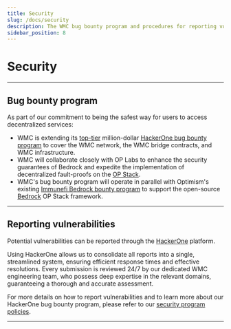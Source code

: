 ```yaml
---
title: Security
slug: /docs/security
description: The WMC bug bounty program and procedures for reporting vulnerabilities.
sidebar_position: 8
---
```


# Security

---

## Bug bounty program

As part of our commitment to being the safest way for users to access decentralized services:

- WMC is extending its [top-tier](#) million-dollar [HackerOne bug bounty program](#) to cover the WMC network, the WMC bridge contracts, and WMC infrastructure.
- WMC will collaborate closely with OP Labs to enhance the security guarantees of Bedrock and expedite the implementation of decentralized fault-proofs on the [OP Stack](https://stack.optimism.io/).
- WMC's bug bounty program will operate in parallel with Optimism's existing [Immunefi Bedrock bounty program](https://immunefi.com/bounty/optimism/) to support the open-source [Bedrock](https://stack.optimism.io/docs/releases/bedrock/) OP Stack framework.

---

## Reporting vulnerabilities

Potential vulnerabilities can be reported through the [HackerOne](https://hackerone.com/WMC) platform.

Using HackerOne allows us to consolidate all reports into a single, streamlined system, ensuring efficient response times and effective resolutions. Every submission is reviewed 24/7 by our dedicated WMC engineering team, who possess deep expertise in the relevant domains, guaranteeing a thorough and accurate assessment.

For more details on how to report vulnerabilities and to learn more about our HackerOne bug bounty program, please refer to our [security program policies](https://hackerone.com/WMC?view_policy=true).


---
